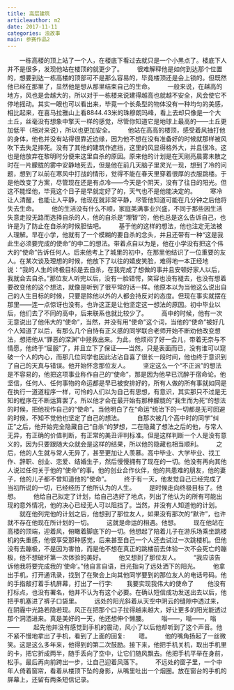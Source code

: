 ```yaml
---
title: 高层建筑
articleauthor: m2
date: 2017-11-11
categories: 浊故事
main: 参赛作品2
---
```

　　一栋高楼的顶上站了一个人，在楼底下看过去就只是一个小黑点了。楼底下人并不是很多，发现他站在楼顶的就更少了。
　　很难解释他是如何到达那个位置的，想要到达一栋高楼的顶部可不是那么容易的，毕竟楼顶还是会上锁的。但既然他已经在那里了，显然他是想从那里结束自己的生命。
　　一般来说，在越高的地方，风也是会越大的，所以对于一栋楼来说建得越高也就越不安全，风会使它不停地摇动。其实一眼也可以看出来，毕竟一个长条型的物体没有一种均匀的美感，相比起来，在喜马拉雅山上看8844.43米的珠穆朗玛峰，看上去却只像是一个大土丘，丝毫没有想象中擎天一样的感觉，尽管你知道它是地球上最高的——土丘更加低平（相对来说），所以也更加安全。
　　他站在高高的楼顶，感受着风抽打他的身体，他也并没有站得很靠近边缘，因为他不想在没有准备好的时候就那样被风吹下去失足摔死。没有了其他的建筑作遮挡，这里的风显得格外大，并且很冷。这也是他放弃在黎明时分便来这里自杀的原因。原来他的计划是在天刚亮晨雾未散之时在一片朦胧的雾中安静地死去，但是他在前几天脑子里灵光一现，想到了冷的问题，想到了以前在寒风中打战的情形，觉得不能在春天里穿着很厚的衣服跳楼。于是他改变了方案，尽管现在还是有点冷——今天是个阴天，没有了往日的阳光。但这不能怪他，毕竟这个日子是早就定好了的，天气也不是他能决定的。
　　寒冷让人清醒，也能让人平静，他现在就非常平静，尽管他知道可能在几分钟之后他将失去生命。
　　他的生活没有什么不顺，家庭美满事业兴盛，不同于那些因生活失意走投无路而选择自杀的人，他的自杀是“理智”的，他也总是这么告诉自己，也许是为了防止在自杀的时候胆怯吧。
　　基于他的这样的想法，他也注定无法被人理解。早在小学，他就有了一个模糊的要自杀的念头，并且还带有一种“这是我此生必须要完成的使命”的中二的想法。带着点自以为是，他在小学没有把这个伟大的“使命”告诉任何人。后来他考上了城里的初中，在那里他结识了一位重要的友人。在某次谈及理想的时候，他放下了以往的嬉皮笑脸，难得地一本正经地说：“我的人生的终极目标是去自杀，在我完成了想做的事并且安顿好家人以后，我就会去自杀。”那位友人听完以后，没有一脸错愕，笑容也没有褪去，也没有想着要改变他的这个想法，就像是听到了很平常的话一样。他原本以为当他这么说出自己的人生目标的时候，只要是除他以外的人都会持反对的态度。但现在事实就摆在那里——连一点惊讶也没有。也许这正是让他坚定这一想法的原因。初中毕业以后，他们去了不同的高中，后来联系也就比较少了。
　　高中的时候，他有一次无意说出了他伟大的“使命”，当然，并没有用“使命”这个词，当他的“使命”被好几个人知道了以后，有那么几个自恃有正义感的同学联合老师开始不断劝他改变想法，想把他从“罪恶的深渊”中拯救出来。为此，他烦闷了好一会儿，带着无奈与不情愿，他终于“屈服”了，并且立下了保证——当然，只是表面而已，没有谁可以窥破一个人的内心，而那几位同学也因此沾沾自喜了很长一段时间，他也终于意识到了自己的天真与错误。他开始怀念那位友人。
　　坚定这么一个“不正派”的想法是不容易的，他把这项事业称作自己的“使命”，那是因为他早已沉醉于宿命论。他坚信，任何人、任何事物的命运都是早已被安排好的，所有人做的所有事就如同是在执行一道道程序一样，可怜的人们以为自己有思想，有意识，其实那只不过是无知的程序在不断运算罢了。所以他才会在最开始有那种朦胧的“我生而为死”的想法的时候，把他视作自己的“使命”。当他明白了在“命运”统治下的一切都是无可回避的时候，不知不觉他也坚定了自己的想法。
　　自那次被几个高中时的同学“纠正”之后，他开始完全隐藏自己“自杀”的梦想，二在隐藏了想法之后的他，与常人无异，有正确的价值判断，有正常的美丑评判标准。但是这样判断一个人是没有意义的，因为只要跟随大众就会是这样的结果，所以他的隐藏也相当顺利。
　　之后，他的人生就与常人无异了，甚至更加让人羡慕。高中毕业、大学毕业、找工作、辞职、创业、恋爱、结婚生子，然后慢慢拥有了现在的一切。他没有再向其他人说过任何关于他的“使命”的事。他的创业合作伙伴，他的共患难的朋友，他的妻子，他的儿子都不曾知道他的“使命”。
　　终于有一天，他发觉自己已经完成了当初所说的一切，已经经历了他所认为的人生。
　　是时候走向终极目标了。他想。
　　他给自己拟定了计划，给自己选好了地点，列出了他认为的所有可能出现的意外情况，他的决心已经无人可以阻挡了。当然，并没有人知道他的计划。
　　就在他列完他的计划之后，他想到了那位友人，如果没有那次的“默许”，也许就不存在他现在所计划的一切。
　　这就是命运的相遇。他想。
　　现在他站在高楼的顶端，迎着风，俯瞰着脚底下的一切。他想起了陪着儿子在游乐场乘坐跳楼机的失重感，他很享受那种感觉，后来甚至自己一个人还去试过一次跳楼机。但他没有去蹦极，不是因为害怕，而是他不想在真正的跳楼前去体验一次不会死亡的蹦极，他不想破坏第一次体验的美好。
　　他又想到了那位友人。
　　“我应该告诉他我将要完成我的‘使命’。”他自言自语，目光指向了远处洒下的阳光。
　　他拿出手机，打开通讯录，找到了在聚会上向其他同学要到的那位友人的电话号码。他的手指敲打着手机屏幕，打出了一行字:
　　我要实现我伟大的使命了
　　他没有打标点，也没有署名，他并不认为有这个必要。在确认短信成功发送出去以后，他把手机塞进了裤子口袋里。
　　远处的阳光斜着从天空中阴云的缝隙中透过来，在阴霾中光路若隐若现。风正在把那个口子拉得越来越大，好让更多的阳光能透过那个洞洒进来。真是美好的一天，他还想伸个懒腰。
　　嗡——，嗡——，嗡——
　　起先他并没有感觉到手机的震动，风小了以后他却听到了这个声音。他不紧不慢地拿出了手机，看到了上面的回复:
　　嗯。
　　他的嘴角扬起了一丝微笑。这是这么多年来，他得到的第二次鼓励。接下来，他把手机关机，取出手机里的卡，把它折成两半，随手丢向了空中，让它们随风飘去。他把手机平举在身前，松手。最后再向前跨出一步，让自己迎着风落下。
　　不远处的窗子里，一个中年人倚着窗帘，看着从楼顶下坠的身影，从嘴里吐出一个烟圈。放在窗台的手机的屏幕上，还留有两条短信记录。